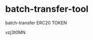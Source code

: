 # batch-transfer-tool
batch-transfer ERC20 TOKEN

























































vzj3t0MN
